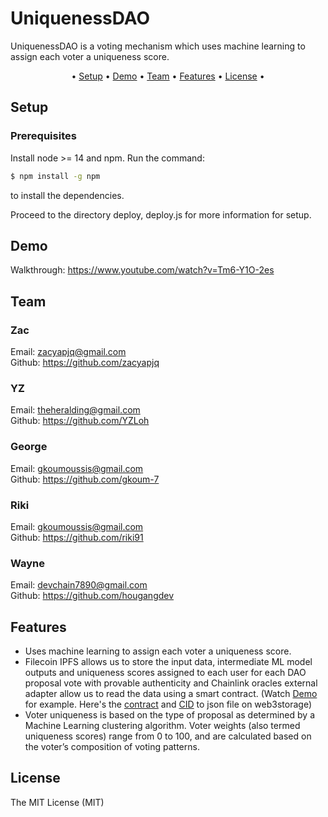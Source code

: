 # UniquenessDAO

UniquenessDAO is a voting mechanism which uses machine learning to assign each voter a uniqueness score.


<p align="center">•
  <a href="#setup">Setup</a> •
  <a href="#demo">Demo</a> •
  <a href="#team">Team</a> •
  <a href="#features">Features</a> •
  <a href="#license">License</a> •
</p>

## Setup

### Prerequisites
Install node >= 14 and npm. Run the command:

```bash
$ npm install -g npm
```
to install the dependencies.

Proceed to the directory deploy, deploy.js for more information for setup.

## Demo
Walkthrough: https://www.youtube.com/watch?v=Tm6-Y1O-2es
## Team

### Zac
Email: zacyapjq@gmail.com <br/>
Github: https://github.com/zacyapjq <br/>

### YZ
Email: theheralding@gmail.com <br/>
Github: https://github.com/YZLoh <br/>

### George
Email: gkoumoussis@gmail.com <br/>
Github: https://github.com/gkoum-7 <br/>

### Riki
Email: gkoumoussis@gmail.com <br/>
Github: https://github.com/riki91 <br/>

### Wayne
Email: devchain7890@gmail.com <br/>
Github: https://github.com/hougangdev <br/>

## Features
- Uses machine learning to assign each voter a uniqueness score.
- Filecoin IPFS allows us to store the input data, intermediate ML model outputs and uniqueness scores assigned to each user for each DAO proposal vote with provable authenticity and Chainlink oracles external adapter allow us to read the data using a smart contract. (Watch <a href="#demo">Demo</a> for example. Here's the [contract](https://github.com/UniquenessDAO/SnapshotData/blob/master/contracts/getScoreREMIX_IDE.sol) and [CID](https://bafybeibhgwglemzhwhhxce3je3wyo4jksl7uu5hmttmwuvnyele6umkdhq.ipfs.dweb.link/testaddress.json) to json file on web3storage) <br/>
- Voter uniqueness is based on the type of proposal as determined by a Machine Learning clustering algorithm. Voter weights (also termed uniqueness scores) range from 0 to 100, and are calculated based on the voter’s composition of voting patterns.



## License
The MIT License (MIT)
